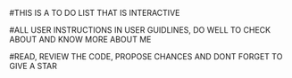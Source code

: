 #THIS IS A TO DO LIST THAT IS INTERACTIVE

#ALL USER INSTRUCTIONS IN USER GUIDLINES, DO WELL TO CHECK ABOUT AND KNOW MORE ABOUT ME 

#READ, REVIEW THE CODE, PROPOSE CHANCES AND DONT FORGET TO GIVE A STAR
